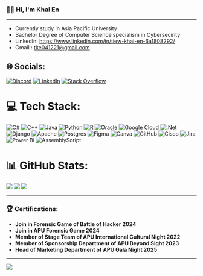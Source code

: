 ### 🤝🏻 Hi, I'm Khai En 
---
- Currently study in Asia Pacific University
- Bachelor Degree of Computer Science specialism in Cybersecirity
- LinkedIn: https://www.linkedin.com/in/tiew-khai-en-6a1808292/ 
- Gmail   : tke041221@gmail.com


## 🌐 Socials:
[![Discord](https://img.shields.io/badge/Discord-%237289DA.svg?logo=discord&logoColor=white)](https://discord.gg/#3037) [![LinkedIn](https://img.shields.io/badge/LinkedIn-%230077B5.svg?logo=linkedin&logoColor=white)](https://linkedin.com/in/https://www.linkedin.com/in/tiew-khai-en-6a1808292/) [![Stack Overflow](https://img.shields.io/badge/-Stackoverflow-FE7A16?logo=stack-overflow&logoColor=white)](https://stackoverflow.com/users/@kessie12) 

# 💻 Tech Stack:
![C#](https://img.shields.io/badge/c%23-%23239120.svg?style=for-the-badge&logo=csharp&logoColor=white) ![C++](https://img.shields.io/badge/c++-%2300599C.svg?style=for-the-badge&logo=c%2B%2B&logoColor=white) ![Java](https://img.shields.io/badge/java-%23ED8B00.svg?style=for-the-badge&logo=openjdk&logoColor=white) ![Python](https://img.shields.io/badge/python-3670A0?style=for-the-badge&logo=python&logoColor=ffdd54) ![R](https://img.shields.io/badge/r-%23276DC3.svg?style=for-the-badge&logo=r&logoColor=white) ![Oracle](https://img.shields.io/badge/Oracle-F80000?style=for-the-badge&logo=oracle&logoColor=white) ![Google Cloud](https://img.shields.io/badge/GoogleCloud-%234285F4.svg?style=for-the-badge&logo=google-cloud&logoColor=white) ![.Net](https://img.shields.io/badge/.NET-5C2D91?style=for-the-badge&logo=.net&logoColor=white) ![Django](https://img.shields.io/badge/django-%23092E20.svg?style=for-the-badge&logo=django&logoColor=white) ![Apache](https://img.shields.io/badge/apache-%23D42029.svg?style=for-the-badge&logo=apache&logoColor=white) ![Postgres](https://img.shields.io/badge/postgres-%23316192.svg?style=for-the-badge&logo=postgresql&logoColor=white) ![Figma](https://img.shields.io/badge/figma-%23F24E1E.svg?style=for-the-badge&logo=figma&logoColor=white) ![Canva](https://img.shields.io/badge/Canva-%2300C4CC.svg?style=for-the-badge&logo=Canva&logoColor=white) ![GitHub](https://img.shields.io/badge/github-%23121011.svg?style=for-the-badge&logo=github&logoColor=white) ![Cisco](https://img.shields.io/badge/cisco-%23049fd9.svg?style=for-the-badge&logo=cisco&logoColor=black) ![Jira](https://img.shields.io/badge/jira-%230A0FFF.svg?style=for-the-badge&logo=jira&logoColor=white) ![Power Bi](https://img.shields.io/badge/power_bi-F2C811?style=for-the-badge&logo=powerbi&logoColor=black) ![AssemblyScript](https://img.shields.io/badge/assembly%20script-%23000000.svg?style=for-the-badge&logo=assemblyscript&logoColor=white)
# 📊 GitHub Stats:
![](https://github-readme-stats.vercel.app/api?username=kessie12&theme=aura&hide_border=false&include_all_commits=true&count_private=false)
![](https://github-readme-streak-stats.herokuapp.com/?user=kessie12&theme=aura&hide_border=false)<b/>
![](https://github-readme-stats.vercel.app/api/top-langs/?username=kessie12&theme=aura&hide_border=false&include_all_commits=true&count_private=false&layout=compact)

--- 
### 🏆 Certifications:
- Join in Forensic Game of Battle of Hacker 2024
- Join in APU Forensic Game 2024
- Member of Stage Team of APU International Cultural Night 2022
- Member of Sponsorship Department of APU Beyond Sight 2023
- Head of Marketing Department of APU Gala Night 2025
---
[![](https://visitcount.itsvg.in/api?id=kessie12&icon=6&color=1)](https://visitcount.itsvg.in)

<!-- Proudly created with GPRM ( https://gprm.itsvg.in ) -->
